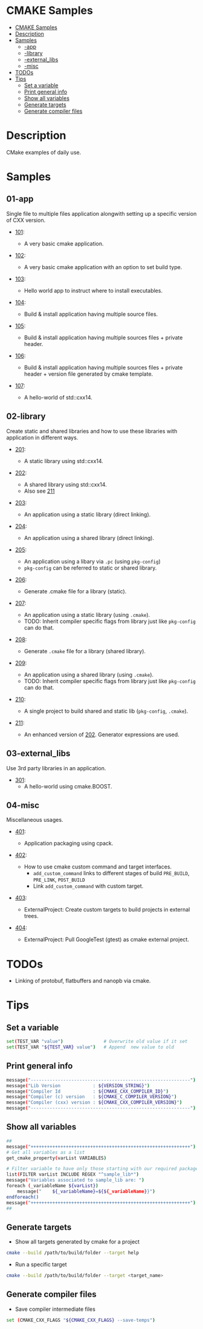 # CMAKE Samples

<!-- TOC -->

- [CMAKE Samples](#cmake-samples)
- [Description](#description)
- [Samples](#samples)
    - [-app](#-app)
    - [-library](#-library)
    - [-external_libs](#-external_libs)
    - [-misc](#-misc)
- [TODOs](#todos)
- [Tips](#tips)
    - [Set a variable](#set-a-variable)
    - [Print general info](#print-general-info)
    - [Show all variables](#show-all-variables)
    - [Generate targets](#generate-targets)
    - [Generate compiler files](#generate-compiler-files)

<!-- /TOC -->

# Description
CMake examples of daily use.

# Samples

## 01-app
Single file to multiple files application alongwith setting up a specific version of CXX version.

-  [101](01-app/101/CMakeLists.txt):
   - A very basic cmake application.

-  [102](01-app/102/CMakeLists.txt):
   - A very basic cmake application with an option to set build type.

-  [103](01-app/103/CMakeLists.txt):
   - Hello world app to instruct where to install executables.

-  [104](01-app/104/CMakeLists.txt):
   - Build & install application having multiple source files.

-  [105](01-app/105/CMakeLists.txt):
   - Build & install application having multiple sources files + private header.

-  [106](01-app/106/CMakeLists.txt):
   - Build & install application having multiple sources files + private header + version file generated by cmake template.

-  [107](01-app/107/CMakeLists.txt):
   - A hello-world of std::cxx14.

## 02-library
Create static and shared libraries and how to use these libraries with application in different ways.

-  [201](02-library/201/CMakeLists.txt):
   - A static library using std::cxx14.

-  [202](02-library/202/CMakeLists.txt):
   - A shared library using std::cxx14.
   - Also see [211](02-library/211/CMakeLists.txt)

-  [203](02-library/203/CMakeLists.txt):
   - An application using a static library (direct linking).

-  [204](02-library/204/CMakeLists.txt):
   - An application using a shared library (direct linking).

-  [205](02-library/205/CMakeLists.txt):
   - An application using a libary via `.pc` (using `pkg-config`)
   - `pkg-config` can be referred to static or shared library.

-  [206](02-library/206/CMakeLists.txt):
   - Generate .cmake file for a library (static).

-  [207](02-library/207/CMakeLists.txt):
   - An application using a static library (using `.cmake`).
   - TODO: Inherit compiler specific flags from library just like `pkg-config` can do that.

-  [208](02-library/208/CMakeLists.txt):
   - Generate `.cmake` file for a library (shared library).

-  [209](02-library/209/CMakeLists.txt):
   - An application using a shared library (using `.cmake`).
   - TODO: Inherit compiler specific flags from library just like `pkg-config` can do that.

-  [210](02-library/210/CMakeLists.txt):
   - A single project to build shared and static lib (`pkg-config`, `.cmake`).

-  [211](02-library/211/CMakeLists.txt):
   - An enhanced version of [202](02-library/202/CMakeLists.txt). Generator expressions are used.

## 03-external_libs
Use 3rd party libraries in an application.

-  [301](03-external_libs/301/CMakeLists.txt):
   - A hello-world using cmake.BOOST.

## 04-misc
Miscellaneous usages.

-  [401](04-misc/401/CMakeLists.txt):
   - Application packaging using cpack.

-  [402](04-misc/402/CMakeLists.txt):
   - How to use cmake custom command and target interfaces.
      - `add_custom_command` links to different stages of build `PRE_BUILD`, `PRE_LINK`, `POST_BUILD`
      - Link `add_custom_command` with custom target.

-  [403](04-misc/403/CMakeLists.txt):
   - ExternalProject: Create custom targets to build projects in external trees.

-  [404](04-misc/404/CMakeLists.txt):
   - ExternalProject: Pull GoogleTest (gtest) as cmake external project.

# TODOs
- Linking of protobuf, flatbuffers and nanopb via cmake.

# Tips

## Set a variable
```bash
set(TEST_VAR "value")               # Overwrite old value if it set
set(TEST_VAR "${TEST_VAR} value")   # Append  new value to old
```

## Print general info
```bash
message("-----------------------------------------------------------")
message("Lib Version            : ${VERSION_STRING}")
message("Compiler Id            : ${CMAKE_CXX_COMPILER_ID}")
message("Compiler (c) version   : ${CMAKE_C_COMPILER_VERSION}")
message("Compiler (cxx) version : ${CMAKE_CXX_COMPILER_VERSION}")
message("-----------------------------------------------------------")
```

## Show all variables
```bash
##
message("+++++++++++++++++++++++++++++++++++++++++++++++++++++++++++")
# Get all variables as a list
get_cmake_property(varList VARIABLES)

# Filter variable to have only those starting with our required package
list(FILTER varList INCLUDE REGEX "^sample_lib*")
message("Variables associated to sample_lib are: ")
foreach (_variableName ${varList})
    message("    ${_variableName}=${${_variableName}}")
endforeach()
message("+++++++++++++++++++++++++++++++++++++++++++++++++++++++++++")
##
```

## Generate targets
- Show all targets generated by cmake for a project
```bash
cmake --build /path/to/build/folder --target help
```

- Run a specific target
```bash
cmake --build /path/to/build/folder --target <target_name>
```

## Generate compiler files
- Save compiler intermediate files
```bash
set (CMAKE_CXX_FLAGS "${CMAKE_CXX_FLAGS} --save-temps")
```
